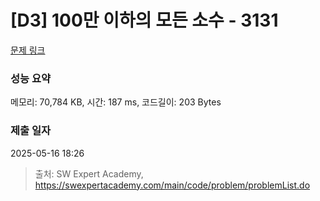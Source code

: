 # [D3] 100만 이하의 모든 소수 - 3131 

[문제 링크](https://swexpertacademy.com/main/code/problem/problemDetail.do?contestProbId=AV_6mRsasV8DFAWS) 

### 성능 요약

메모리: 70,784 KB, 시간: 187 ms, 코드길이: 203 Bytes

### 제출 일자

2025-05-16 18:26



> 출처: SW Expert Academy, https://swexpertacademy.com/main/code/problem/problemList.do